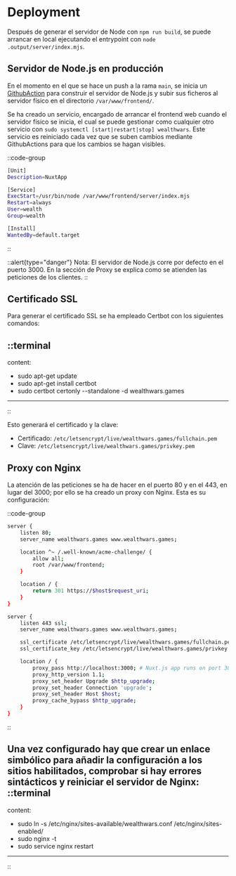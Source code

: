 # Deployment

Después de generar el servidor de Node con `npm run build`, se puede arrancar en local ejecutando el entrypoint con `node .output/server/index.mjs`.

## Servidor de Node.js en producción

En el momento en el que se hace un push a la rama `main`, se inicia un [GithubAction](https://github.com/UNIZAR-30226-2024-12/frontendWeb/actions/workflows/deployment.yml) para construir el servidor de Node.js y subir sus ficheros al servidor físico en el directorio `/var/www/frontend/`.

Se ha creado un servicio, encargado de arrancar el frontend web cuando el servidor físico se inicia, el cual se puede gestionar como cualquier otro servicio con `sudo systemctl [start|restart|stop] wealthwars`. Este servicio es reiniciado cada vez que se suben cambios mediante GithubActions para que los cambios se hagan visibles.

::code-group
```bash [/etc/systemd/system/wealthwars.service]
[Unit]
Description=NuxtApp

[Service]
ExecStart=/usr/bin/node /var/www/frontend/server/index.mjs
Restart=always
User=wealth
Group=wealth

[Install]
WantedBy=default.target
```
::

::alert{type="danger"}
Nota: El servidor de Node.js corre por defecto en el puerto 3000. En la sección de Proxy se explica como se atienden las peticiones de los clientes.
::

## Certificado SSL

Para generar el certificado SSL se ha empleado Certbot con los siguientes comandos:

::terminal
---
content:
- sudo apt-get update
- sudo apt-get install certbot
- sudo certbot certonly --standalone -d wealthwars.games
---
::

Esto generará el certificado y la clave:
- Certificado: `/etc/letsencrypt/live/wealthwars.games/fullchain.pem`
- Clave: `/etc/letsencrypt/live/wealthwars.games/privkey.pem`

## Proxy con Nginx
La atención de las peticiones se ha de hacer en el puerto 80 y en el 443, en lugar del 3000; por ello se ha creado un proxy con Nginx. Esta es su configuración:

::code-group
```bash [/etc/nginx/sites-available/wealthwars.conf]
server {
    listen 80;
    server_name wealthwars.games www.wealthwars.games;

    location ^~ /.well-known/acme-challenge/ {
        allow all;
        root /var/www/frontend;
    }

    location / {
        return 301 https://$host$request_uri;
    }
}

server {
    listen 443 ssl;
    server_name wealthwars.games www.wealthwars.games;

    ssl_certificate /etc/letsencrypt/live/wealthwars.games/fullchain.pem;
    ssl_certificate_key /etc/letsencrypt/live/wealthwars.games/privkey.pem;

    location / {
        proxy_pass http://localhost:3000; # Nuxt.js app runs on port 3000
        proxy_http_version 1.1;
        proxy_set_header Upgrade $http_upgrade;
        proxy_set_header Connection 'upgrade';
        proxy_set_header Host $host;
        proxy_cache_bypass $http_upgrade;
    }
}
```
::

Una vez configurado hay que crear un enlace simbólico para añadir la configuración a los sitios habilitados, comprobar si hay errores sintácticos y reiniciar el servidor de Nginx:
::terminal
---
content:
- sudo ln -s /etc/nginx/sites-available/wealthwars.conf /etc/nginx/sites-enabled/
- sudo nginx -t
- sudo service nginx restart
---
::